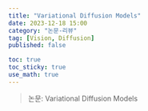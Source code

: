 ```yaml
---
title: "Variational Diffusion Models"
date: 2023-12-18 15:00
category: "논문-리뷰"
tag: [Vision, Diffusion]
published: false

toc: true
toc_sticky: true
use_math: true
---
```


> 논문: Variational Diffusion Models